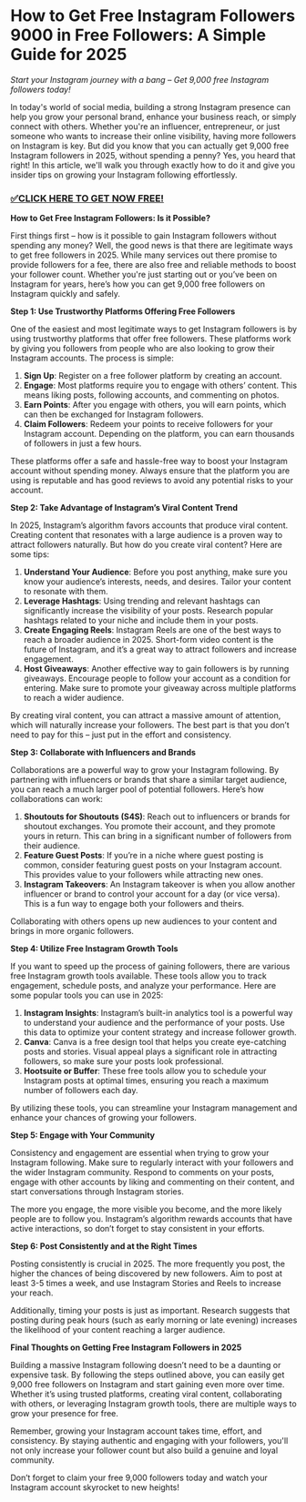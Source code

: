 # How to Get Free Instagram Followers 9000 in Free Followers: A Simple Guide for 2025

*Start your Instagram journey with a bang – Get 9,000 free Instagram followers today!*

In today's world of social media, building a strong Instagram presence can help you grow your personal brand, enhance your business reach, or simply connect with others. Whether you're an influencer, entrepreneur, or just someone who wants to increase their online visibility, having more followers on Instagram is key. But did you know that you can actually get 9,000 free Instagram followers in 2025, without spending a penny? Yes, you heard that right! In this article, we'll walk you through exactly how to do it and give you insider tips on growing your Instagram following effortlessly.

### [✅CLICK HERE TO GET NOW FREE!](https://freeforyou.xyz/instagram/go/)

**How to Get Free Instagram Followers: Is it Possible?**

First things first – how is it possible to gain Instagram followers without spending any money? Well, the good news is that there are legitimate ways to get free followers in 2025. While many services out there promise to provide followers for a fee, there are also free and reliable methods to boost your follower count. Whether you're just starting out or you’ve been on Instagram for years, here’s how you can get 9,000 free followers on Instagram quickly and safely.

**Step 1: Use Trustworthy Platforms Offering Free Followers**

One of the easiest and most legitimate ways to get Instagram followers is by using trustworthy platforms that offer free followers. These platforms work by giving you followers from people who are also looking to grow their Instagram accounts. The process is simple:

1. **Sign Up**: Register on a free follower platform by creating an account.
2. **Engage**: Most platforms require you to engage with others’ content. This means liking posts, following accounts, and commenting on photos.
3. **Earn Points**: After you engage with others, you will earn points, which can then be exchanged for Instagram followers.
4. **Claim Followers**: Redeem your points to receive followers for your Instagram account. Depending on the platform, you can earn thousands of followers in just a few hours.

These platforms offer a safe and hassle-free way to boost your Instagram account without spending money. Always ensure that the platform you are using is reputable and has good reviews to avoid any potential risks to your account.

**Step 2: Take Advantage of Instagram’s Viral Content Trend**

In 2025, Instagram’s algorithm favors accounts that produce viral content. Creating content that resonates with a large audience is a proven way to attract followers naturally. But how do you create viral content? Here are some tips:

1. **Understand Your Audience**: Before you post anything, make sure you know your audience’s interests, needs, and desires. Tailor your content to resonate with them.
2. **Leverage Hashtags**: Using trending and relevant hashtags can significantly increase the visibility of your posts. Research popular hashtags related to your niche and include them in your posts.
3. **Create Engaging Reels**: Instagram Reels are one of the best ways to reach a broader audience in 2025. Short-form video content is the future of Instagram, and it’s a great way to attract followers and increase engagement.
4. **Host Giveaways**: Another effective way to gain followers is by running giveaways. Encourage people to follow your account as a condition for entering. Make sure to promote your giveaway across multiple platforms to reach a wider audience.
   
By creating viral content, you can attract a massive amount of attention, which will naturally increase your followers. The best part is that you don’t need to pay for this – just put in the effort and consistency.

**Step 3: Collaborate with Influencers and Brands**

Collaborations are a powerful way to grow your Instagram following. By partnering with influencers or brands that share a similar target audience, you can reach a much larger pool of potential followers. Here’s how collaborations can work:

1. **Shoutouts for Shoutouts (S4S)**: Reach out to influencers or brands for shoutout exchanges. You promote their account, and they promote yours in return. This can bring in a significant number of followers from their audience.
2. **Feature Guest Posts**: If you’re in a niche where guest posting is common, consider featuring guest posts on your Instagram account. This provides value to your followers while attracting new ones.
3. **Instagram Takeovers**: An Instagram takeover is when you allow another influencer or brand to control your account for a day (or vice versa). This is a fun way to engage both your followers and theirs.

Collaborating with others opens up new audiences to your content and brings in more organic followers.

**Step 4: Utilize Free Instagram Growth Tools**

If you want to speed up the process of gaining followers, there are various free Instagram growth tools available. These tools allow you to track engagement, schedule posts, and analyze your performance. Here are some popular tools you can use in 2025:

1. **Instagram Insights**: Instagram’s built-in analytics tool is a powerful way to understand your audience and the performance of your posts. Use this data to optimize your content strategy and increase follower growth.
2. **Canva**: Canva is a free design tool that helps you create eye-catching posts and stories. Visual appeal plays a significant role in attracting followers, so make sure your posts look professional.
3. **Hootsuite or Buffer**: These free tools allow you to schedule your Instagram posts at optimal times, ensuring you reach a maximum number of followers each day.

By utilizing these tools, you can streamline your Instagram management and enhance your chances of growing your followers.

**Step 5: Engage with Your Community**

Consistency and engagement are essential when trying to grow your Instagram following. Make sure to regularly interact with your followers and the wider Instagram community. Respond to comments on your posts, engage with other accounts by liking and commenting on their content, and start conversations through Instagram stories. 

The more you engage, the more visible you become, and the more likely people are to follow you. Instagram’s algorithm rewards accounts that have active interactions, so don’t forget to stay consistent in your efforts.

**Step 6: Post Consistently and at the Right Times**

Posting consistently is crucial in 2025. The more frequently you post, the higher the chances of being discovered by new followers. Aim to post at least 3-5 times a week, and use Instagram Stories and Reels to increase your reach.

Additionally, timing your posts is just as important. Research suggests that posting during peak hours (such as early morning or late evening) increases the likelihood of your content reaching a larger audience.

**Final Thoughts on Getting Free Instagram Followers in 2025**

Building a massive Instagram following doesn’t need to be a daunting or expensive task. By following the steps outlined above, you can easily get 9,000 free followers on Instagram and start gaining even more over time. Whether it’s using trusted platforms, creating viral content, collaborating with others, or leveraging Instagram growth tools, there are multiple ways to grow your presence for free.

Remember, growing your Instagram account takes time, effort, and consistency. By staying authentic and engaging with your followers, you'll not only increase your follower count but also build a genuine and loyal community.

Don’t forget to claim your free 9,000 followers today and watch your Instagram account skyrocket to new heights!
